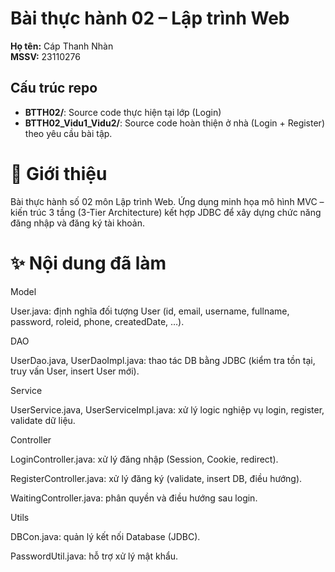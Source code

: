 # Bài thực hành 02 – Lập trình Web

**Họ tên:** Cáp Thanh Nhàn  
**MSSV:** 23110276 

## Cấu trúc repo
- **BTTH02/**: Source code thực hiện tại lớp (Login) 
- **BTTH02_Vidu1_Vidu2/**: Source code hoàn thiện ở nhà (Login + Register) theo yêu cầu bài tập.  

# 📖 Giới thiệu

Bài thực hành số 02 môn Lập trình Web.
Ứng dụng minh họa mô hình MVC – kiến trúc 3 tầng (3-Tier Architecture) kết hợp JDBC để xây dựng chức năng đăng nhập và đăng ký tài khoản.

# ✨ Nội dung đã làm

Model

User.java: định nghĩa đối tượng User (id, email, username, fullname, password, roleid, phone, createdDate, …).

DAO

UserDao.java, UserDaoImpl.java: thao tác DB bằng JDBC (kiểm tra tồn tại, truy vấn User, insert User mới).

Service

UserService.java, UserServiceImpl.java: xử lý logic nghiệp vụ login, register, validate dữ liệu.

Controller

LoginController.java: xử lý đăng nhập (Session, Cookie, redirect).

RegisterController.java: xử lý đăng ký (validate, insert DB, điều hướng).

WaitingController.java: phân quyền và điều hướng sau login.

Utils

DBCon.java: quản lý kết nối Database (JDBC).

PasswordUtil.java: hỗ trợ xử lý mật khẩu.
